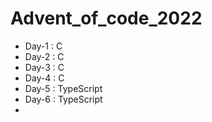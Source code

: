 # Advent_of_code_2022

* Day-1 : C
* Day-2 : C
* Day-3 : C
* Day-4 : C
* Day-5 : TypeScript
* Day-6 : TypeScript
* 